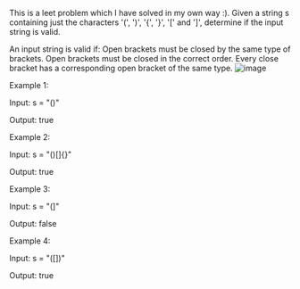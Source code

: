 This is a leet problem which I have solved in my own way :). Given a string s containing just the characters '(', ')', '{', '}', '[' and ']', determine if the input string is valid.

An input string is valid if:
Open brackets must be closed by the same type of brackets. Open brackets must be closed in the correct order. Every close bracket has a corresponding open bracket of the same type.
![image](https://github.com/user-attachments/assets/429bd606-8f55-4e96-b3c4-0fdb3a0c12b3)

Example 1:

Input: s = "()"

Output: true

Example 2:

Input: s = "()[]{}"

Output: true

Example 3:

Input: s = "(]"

Output: false

Example 4:

Input: s = "([])"

Output: true
